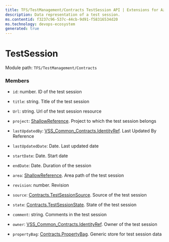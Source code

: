 ```yaml
---
title: TFS/TestManagement/Contracts TestSession API | Extensions for Azure DevOps Services
description: Data representation of a test session.
ms.contentid: f3237c96-537c-44cb-9d91-f58316534d20
ms.technology: devops-ecosystem
generated: true
---
```


# TestSession

Module path: `TFS/TestManagement/Contracts`

### Members

* `id`: number. ID of the test session

* `title`: string. Title of the test session

* `Url`: string. Url of the test session resource

* `project`: [ShallowReference](../../../TFS/TestManagement/Contracts/ShallowReference.md). Project to which the test session belongs

* `lastUpdatedBy`: [VSS_Common_Contracts.IdentityRef](../../../VSS/WebApi/Contracts/IdentityRef.md). Last Updated By Reference

* `lastUpdatedDate`: Date. Last updated date

* `startDate`: Date. Start date

* `endDate`: Date. Duration of the session

* `area`: [ShallowReference](../../../TFS/TestManagement/Contracts/ShallowReference.md). Area path of the test session

* `revision`: number. Revision

* `source`: [Contracts.TestSessionSource](../../../TFS/TestManagement/Contracts/TestSessionSource.md). Source of the test session

* `state`: [Contracts.TestSessionState](../../../TFS/TestManagement/Contracts/TestSessionState.md). State of the test session

* `comment`: string. Comments in the test session

* `owner`: [VSS_Common_Contracts.IdentityRef](../../../VSS/WebApi/Contracts/IdentityRef.md). Owner of the test session

* `propertyBag`: [Contracts.PropertyBag](../../../TFS/TestManagement/Contracts/PropertyBag.md). Generic store for test session data
